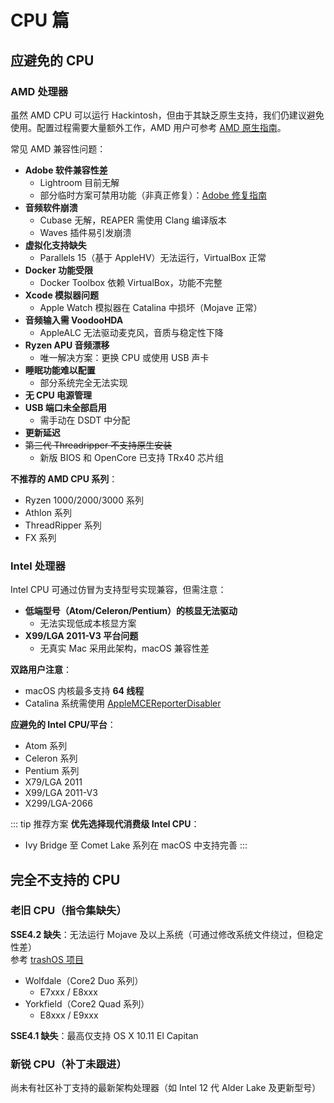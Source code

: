 # CPU 篇

## 应避免的 CPU

### AMD 处理器
虽然 AMD CPU 可以运行 Hackintosh，但由于其缺乏原生支持，我们仍建议避免使用。配置过程需要大量额外工作，AMD 用户可参考 [AMD 原生指南](https://vanilla.amd-osx.com)。

常见 AMD 兼容性问题：
- **Adobe 软件兼容性差**
  - Lightroom 目前无解
  - 部分临时方案可禁用功能（非真正修复）：[Adobe 修复指南](https://gist.github.com/naveenkrdy/26760ac5135deed6d0bb8902f6ceb6bd)
- **音频软件崩溃**
  - Cubase 无解，REAPER 需使用 Clang 编译版本
  - Waves 插件易引发崩溃
- **虚拟化支持缺失**
  - Parallels 15（基于 AppleHV）无法运行，VirtualBox 正常
- **Docker 功能受限**
  - Docker Toolbox 依赖 VirtualBox，功能不完整
- **Xcode 模拟器问题**
  - Apple Watch 模拟器在 Catalina 中损坏（Mojave 正常）
- **音频输入需 VoodooHDA**
  - AppleALC 无法驱动麦克风，音质与稳定性下降
- **Ryzen APU 音频漂移**
  - 唯一解决方案：更换 CPU 或使用 USB 声卡
- **睡眠功能难以配置**
  - 部分系统完全无法实现
- **无 CPU 电源管理**
- **USB 端口未全部启用**
  - 需手动在 DSDT 中分配
- **更新延迟**
- ~~第三代 Threadripper 不支持原生安装~~
  - 新版 BIOS 和 OpenCore 已支持 TRx40 芯片组

**不推荐的 AMD CPU 系列**：
- Ryzen 1000/2000/3000 系列
- Athlon 系列
- ThreadRipper 系列
- FX 系列

### Intel 处理器
Intel CPU 可通过仿冒为支持型号实现兼容，但需注意：
- **低端型号（Atom/Celeron/Pentium）的核显无法驱动**
  - 无法实现低成本核显方案
- **X99/LGA 2011-V3 平台问题**
  - 无真实 Mac 采用此架构，macOS 兼容性差

**双路用户注意**：
- macOS 内核最多支持 **64 线程**
- Catalina 系统需使用 [AppleMCEReporterDisabler](https://github.com/acidanthera/bugtracker/files/3703498/AppleMCEReporterDisabler.kext.zip)

**应避免的 Intel CPU/平台**：
- Atom 系列
- Celeron 系列
- Pentium 系列
- X79/LGA 2011
- X99/LGA 2011-V3
- X299/LGA-2066

::: tip 推荐方案
**优先选择现代消费级 Intel CPU**：
- Ivy Bridge 至 Comet Lake 系列在 macOS 中支持完善
:::

## 完全不支持的 CPU

### 老旧 CPU（指令集缺失）
**SSE4.2 缺失**：无法运行 Mojave 及以上系统（可通过修改系统文件绕过，但稳定性差）  
参考 [trashOS 项目](https://github.com/khronokernel/trashOS)  
- Wolfdale（Core2 Duo 系列）
  - E7xxx / E8xxx
- Yorkfield（Core2 Quad 系列）
  - E8xxx / E9xxx

**SSE4.1 缺失**：最高仅支持 OS X 10.11 El Capitan

### 新锐 CPU（补丁未跟进）
尚未有社区补丁支持的最新架构处理器（如 Intel 12 代 Alder Lake 及更新型号）
